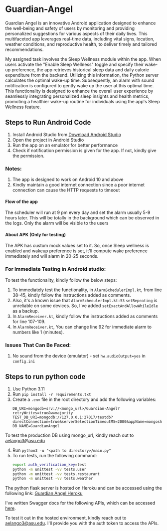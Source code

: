 # Guardian-Angel

Guardian Angel is an innovative Android application designed to enhance the well-being and safety of users by monitoring and providing personalized suggestions for various aspects of their daily lives. This multifaceted app leverages real-time data, including vital signs, location, weather conditions, and reproductive health, to deliver timely and tailored recommendations.

My assigned task involves the Sleep Wellness module within the app. When users activate the "Enable Sleep Wellness" toggle and specify their wake-up preference, the app retrieves historical sleep data and daily calorie expenditure from the backend. Utilizing this information, the Python server calculates the optimal wake-up time. Subsequently, an alarm with sound notification is configured to gently wake up the user at this optimal time. This functionality is designed to enhance the overall user experience by seamlessly integrating personalized sleep insights and health metrics, promoting a healthier wake-up routine for individuals using the app's Sleep Wellness feature.

## Steps to Run Android Code

1. Install Android Studio from [Download Android Studio](https://developer.android.com/studio#get-android-studio)
2. Open the project in Android Studio
3. Run the app on an emulator for better performance
4. Check if notification permission is given for the app. If not, kindly give the permission.

### Notes:
1. The app is designed to work on Android 10 and above
2. Kindly maintain a good internet connection since a poor internet connection can cause the HTTP requests to timeout

#### Flow of the app
The scheduler will run at 9 pm every day and set the alarm usually 5-9 hours later. This will be totally in the background which can be observed in the logs. Only the alarm will be visible to the users

#### About APK (Only for testing)
The APK has custom mock values set to it. So, once Sleep wellness is enabled and wakeup preference is set, it'll compute wake preference immediately and will alarm in 20-25 seconds.

### For Immediate Testing in Android studio:
 To test the functionality, kindly follow the below steps:
1. To immediately test the functionality, in `AlarmSchedulerImpl.kt`, from line 38-45, kindly follow the instructions added as comments.
2. Also, it's a known issue that `AlarmSchedulerImpl.kt:53` `setRepeating` is unreliable on some devices. So, I've added `setExactAndAllowWhileIdle` as a backup.
3. In `AlarmReceiver.kt`, kindly follow the instructions added as comments for line 107-109.
4. In `AlarmReceiver.kt`, You can change line 92 for immediate alarm to numbers like 1 (minutes).

### Issues That Can Be Faced:
1. No sound from the device (emulator) - set `hw.audioOutput=yes` in `config.ini`

## Steps to run python code
1. Use Python 3.11
2. Run `pip install -r requirements.txt`
3. Create a `.env` file in the root directory and add the following variables:
    ```env
    DB_URI=mongodb+srv://<mongo_url>/Guardian-Angel?retryWrites=true&w=majority
    TEST_DB_URI=mongodb://127.0.0.1:27017/testdb?directConnection=true&serverSelectionTimeoutMS=2000&appName=mongosh+2.0.2
    DB_NAME=GuardianAngel
    ```
To test the production DB using mongo_url, kindly reach out to [aelango3@asu.edu](mailto:aelango3@asu.edu)

4. Run `python3 -u "<path to directory>/main.py"`
5. To run tests, run the following command:
    ```bash
    export auth_verification_key=test
    python -m unittest -vv tests.user
    python -m unittest -vv tests.restaurant
    python -m unittest -vv tests.weather
    ```

The python flask server is hosted on Heroku and can be accessed using the following link: [Guardian Angel Heroku](https://mc-guardian-angel-1fec5a1eb0b8.herokuapp.com/)

I've written Swagger docs for the following APIs, which can be accessed [here](https://mc-guardian-angel-1fec5a1eb0b8.herokuapp.com/apidocs/).

To test it out in the hosted environment, kindly reach out to [aelango3@asu.edu](mailto:aelango3@asu.edu). I'll provide you with the auth token to access the APIs.


